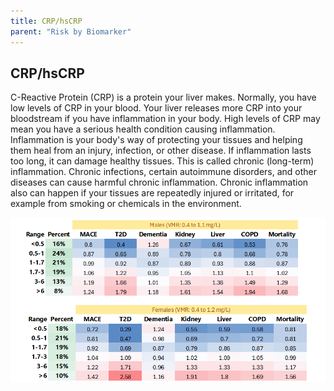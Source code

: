 ```yaml
---
title: CRP/hsCRP
parent: "Risk by Biomarker"
---
```



## CRP/hsCRP


C-Reactive Protein (CRP) is a protein your liver makes. Normally, you have low levels of CRP in your blood. Your liver releases more CRP into your bloodstream if you have inflammation in your body. High levels of CRP may mean you have a serious health condition causing inflammation. Inflammation is your body's way of protecting your tissues and helping them heal from an injury, infection, or other disease. If inflammation lasts too long, it can damage healthy tissues. This is called chronic (long-term) inflammation. Chronic infections, certain autoimmune disorders, and other diseases can cause harmful chronic inflammation. Chronic inflammation also can happen if your tissues are repeatedly injured or irritated, for example from smoking or chemicals in the environment.


![CRP/hsCRPrr](/assets/images/rr_crp.png)




